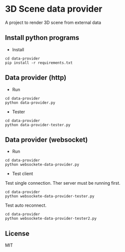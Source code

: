 # 3D Scene data provider

A project to render 3D scene from external data

## Install python programs

- Install

```
cd data-provider
pip install -r requirements.txt
```

## Data provider (http)

- Run

```
cd data-provider
python data-provider.py
```

- Tester

```
cd data-provider
python data-provider-tester.py
```

## Data provider (websocket)

- Run

```
cd data-provider
python websockete-data-provider.py
```

- Test client

Test single connection. Ther server must be running first.

```
cd data-provider
python websockete-data-provider-tester.py
```

Test auto reconnect.

```
cd data-provider
python websockete-data-provider-tester2.py
```

## License

MIT
